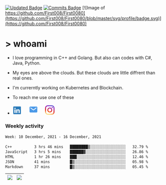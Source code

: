 [![Updated Badge](https://badges.pufler.dev/updated/First008/First008)](https://badges.pufler.dev)
[![Commits Badge](https://badges.pufler.dev/commits/monthly/First008)](https://badges.pufler.dev)
[![Image of https://github.com/First008/First0080](https://github.com/First008/First0080/blob/master/svg/profile/badge.svg)](https://github.com/First008/First0080)



<h1> > whoami </h1>

 - I love programming in C++ and Golang. But also can codes with C#, Java, Python.

 - My eyes are above the clouds. But these clouds are little diffrent than real ones.
 
 - I'm currerntly working on Kubernetes and Blockchain.

 - To reach me use one of these  

 - <a href="https://tr.linkedin.com/in/ahmet-yusuf-birinci-0650aa177" rel="nofollow"><img src="./img/linkedin.svg" width="28"></a> &nbsp;
<a href="mailto:ayb84870@gmail.com"><img src="./img/mail.svg" width="33" style="margin: 0px 10px 0px 10px;"></a> &nbsp;
<a href="https://www.instagram.com/ahmetyusufbirinci/"><img src="./img/instagram.svg" width="30"></a>

### Weekly activity
<!--START_SECTION:waka-->
```text
Week: 10 December, 2021 - 16 December, 2021

C++          3 hrs 46 mins   ████████▒░░░░░░░░░░░░░░░░   32.79 % 
JavaScript   3 hrs 5 mins    ██████▓░░░░░░░░░░░░░░░░░░   26.86 % 
HTML         1 hr 26 mins    ███░░░░░░░░░░░░░░░░░░░░░░   12.46 % 
JSON         41 mins         █▒░░░░░░░░░░░░░░░░░░░░░░░   05.98 % 
Markdown     37 mins         █▒░░░░░░░░░░░░░░░░░░░░░░░   05.45 % 
```
<!--END_SECTION:waka-->


|<img src="https://github-readme-stats.vercel.app/api/top-langs/?username=First008&layout=compact&theme=midnight-purple" width="410"/>|<img src="https://github-readme-stats.vercel.app/api?username=First008&show_icons=true&theme=midnight-purple"/>|
|:---:|:---:|

